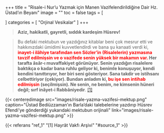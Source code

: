 +++
title = "Risale-i Nur’u Yazmak için Manen Vazifelendirildiğine Dair Hz. Üstad’ın Beyanı"
image = ""
toc = false
tags = [
    
]
categories = [
    "Orjinal Vesikalar"
]
+++

>**Aziz, hakikatli, gayretli, sıddık kardeşim Hüsrev!**

>Bu defaki mektubun ve yazdığınız kitablar beni çok mesrur etti ve hakkınızdaki ümidimi kuvvetlendirdi ve bana şu kanaati verdi ki, **<span style="color:red"> inayet-i ilâhiye tarafından sen Sözler’in (Risalelerin) yazmasına tavzif edilmişsin ve o vazifede senin yüksek bir makamın var. </span>** **Her tarafta âsâr-ı muvaffakiyet görünüyor. Senin yazdığın risalelere baktıkça o kadar bana ruhlu geliyor ki, benimle konuşuyor, kendi kendini tanıttırıyor, her biri seni gösteriyor. Sana takdir ve istihsanı celbettiriyor (çekiyor). Bundan anladım ki, <span style="color:red"> bu işe sen intihab edilmişsin </span> (seçilmişsin). Ne senin, ne benim, ne kimsenin hüneri değil; sırf inâyet-i Rabbâniyedir**.  <a name="source_1" href="#ref_1"> [1] </a>

{{< centeredimage src="images/risale-yazma-vazifesi-mektup.png" 
    caption="Üstad Bediüzzaman’ın Barla’daki talebelerine yazdırıp Hüsrev Efendi’ye gönderdiği yukarıdaki mektubun orijinali"
    link="images/risale-yazma-vazifesi-mektup.png" >}}

{{< referans "ref_1" "[1] Hayrât Vakfı Arşivi" "#source_1" >}}
